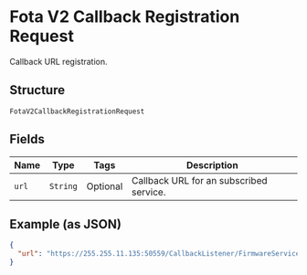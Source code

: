 
# Fota V2 Callback Registration Request

Callback URL registration.

## Structure

`FotaV2CallbackRegistrationRequest`

## Fields

| Name | Type | Tags | Description |
|  --- | --- | --- | --- |
| `url` | `String` | Optional | Callback URL for an subscribed service. |

## Example (as JSON)

```json
{
  "url": "https://255.255.11.135:50559/CallbackListener/FirmwareServiceMessages.asmx"
}
```

